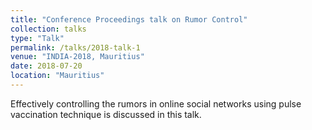 ```yaml
---
title: "Conference Proceedings talk on Rumor Control"
collection: talks
type: "Talk"
permalink: /talks/2018-talk-1
venue: "INDIA-2018, Mauritius"
date: 2018-07-20
location: "Mauritius"
---
```


Effectively controlling the rumors in online social networks using pulse vaccination technique is discussed in this talk.

